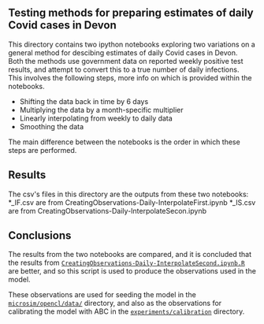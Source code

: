 ## Testing methods for preparing estimates of daily Covid cases in Devon

This directory contains two ipython notebooks exploring two variations on a general method for descibing estimates of daily Covid cases in Devon.  
Both the methods use government data on reported weekly positive test results, and attempt to convert this to a true number of daily infections.  
This involves the following steps, more info on which is provided within the notebooks.

* Shifting the data back in time by 6 days
* Multiplying the data by a month-specific multiplier
* Linearly interpolating from weekly to daily data
* Smoothing the data

The main difference between the notebooks is the order in which these steps are performed. 

## Results
The csv's files in this directory are the outputs from these two notebooks:
*_IF.csv are from CreatingObservations-Daily-InterpolateFirst.ipynb
*_IS.csv are from CreatingObservations-Daily-InterpolateSecon.ipynb

## Conclusions
The results from the two notebooks are compared, and it is concluded that the results from [`CreatingObservations-Daily-InterpolateSecond.ipynb.R`](https://github.com/Urban-Analytics/RAMP-UA/tree/Mollys_DA/experiments/calibration/observation_data/TestingMethod/CreatingObservations-Daily-InterpolateSecond.ipynb) are better, and so this script is used to produce the observations used in the model.   
  
These observations are used for seeding the model in the [`microsim/opencl/data/`](
https://github.com/Urban-Analytics/RAMP-UA/blob/Mollys_DA/microsim/opencl/data) directory, and also as the observations for calibrating the model with ABC in the [`experiments/calibration`](
https://github.com/Urban-Analytics/RAMP-UA/blob/Mollys_DA/experiments/calibration) directory.



